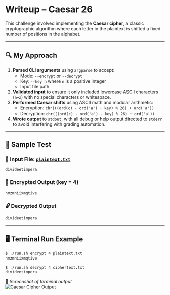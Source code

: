 # Writeup – Caesar 26

This challenge involved implementing the **Caesar cipher**, a classic cryptographic algorithm where each letter in the plaintext is shifted a fixed number of positions in the alphabet.

---

## 🔍 My Approach

1. **Parsed CLI arguments** using `argparse` to accept:
   - Mode: `--encrypt` or `--decrypt`
   - Key: `--key n` where `n` is a positive integer
   - Input file path
2. **Validated input** to ensure it only included lowercase ASCII characters (`a`–`z`) with no special characters or whitespace.
3. **Performed Caesar shifts** using ASCII math and modular arithmetic:
   - Encryption: `chr(((ord(c) - ord('a') + key) % 26) + ord('a'))`
   - Decryption: `chr(((ord(c) - ord('a') - key) % 26) + ord('a'))`
4. **Wrote output** to `stdout`, with all debug or help output directed to `stderr` to avoid interfering with grading automation.

---

## 🧪 Sample Test

### 📄 Input File: [`plaintext.txt`](./plaintext.txt)

```
divideetimpera
```

### 🔐 Encrypted Output (key = 4)

```
hmzmhiixmqtive
```

### 🔓 Decrypted Output

```
divideetimpera
```

---

## 🖥️ Terminal Run Example

```bash
$ ./run.sh encrypt 4 plaintext.txt
hmzmhiixmqtive

$ ./run.sh decrypt 4 ciphertext.txt
divideetimpera
```

📸 _Screenshot of terminal output_  
![Caesar Cipher Output](../screenshots/output.png)
